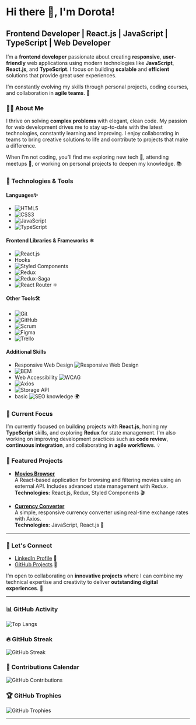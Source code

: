 # Hi there 👋, I'm Dorota! 

## Frontend Developer | React.js | JavaScript | TypeScript | Web Developer

I’m a **frontend developer** passionate about creating **responsive**, **user-friendly** web applications using modern technologies like **JavaScript**, **React.js**, and **TypeScript**. I focus on building **scalable** and **efficient** solutions that provide great user experiences.

I’m constantly evolving my skills through personal projects, coding courses, and collaboration in **agile teams**. 🚀

### 👩‍💻 About Me

I thrive on solving **complex problems** with elegant, clean code. My passion for web development drives me to stay up-to-date with the latest technologies, constantly learning and improving. I enjoy collaborating in teams to bring creative solutions to life and contribute to projects that make a difference. 

When I’m not coding, you’ll find me exploring new tech 🌱, attending meetups 🎤, or working on personal projects to deepen my knowledge. 📚

### 🔧 Technologies & Tools

#### **Languages**✨
- ![HTML5](https://img.shields.io/badge/-HTML5-E34F26?logo=html5&logoColor=ffffff) 
- ![CSS3](https://img.shields.io/badge/-CSS3-1572B6?logo=css3&logoColor=ffffff)
- ![JavaScript](https://img.shields.io/badge/-JavaScript-F7DF1E?logo=javascript&logoColor=black) 
- ![TypeScript](https://img.shields.io/badge/-TypeScript-3178C6?logo=typescript&logoColor=ffffff) 

#### **Frontend Libraries & Frameworks** ⚛️
- ![React.js](https://img.shields.io/badge/-React.js-61DAFB?logo=react&logoColor=black)
- Hooks
- ![Styled Components](https://img.shields.io/badge/-Styled%20Components-DB7093?logo=styled-components&logoColor=white)
- ![Redux](https://img.shields.io/badge/-Redux-764ABC?logo=redux&logoColor=white)
- ![Redux-Saga](https://img.shields.io/badge/-Redux%20Saga-999999?logo=redux&logoColor=white)
- ![React Router](https://img.shields.io/badge/-React%20Router-CA4245?logo=react-router&logoColor=white) ⚛️

#### **Other Tools**🛠️
- ![Git](https://img.shields.io/badge/-Git-F05032?logo=git&logoColor=white)
- ![GitHub](https://img.shields.io/badge/-GitHub-181717?logo=github&logoColor=white)
- ![Scrum](https://img.shields.io/badge/-Scrum-2E1B8E?logo=scrum&logoColor=white)
- ![Figma](https://img.shields.io/badge/-Figma-F24E1E?logo=figma&logoColor=white)
- ![Trello](https://img.shields.io/badge/-Trello-0079BF?logo=trello&logoColor=white)

#### **Additional Skills**
- Responsive Web Design ![Responsive Web Design](https://img.shields.io/badge/-RWD-4CAF50?logo=css3&logoColor=white)
- ![BEM](https://img.shields.io/badge/-BEM-FF3E00?logo=css3&logoColor=white)
- Web Accessibility ![WCAG](https://img.shields.io/badge/-WCAG-2F2F2F?logo=html5&logoColor=white)
- ![Axios](https://img.shields.io/badge/-Axios-5A29E4?logo=axios&logoColor=white)
- ![Storage API](https://img.shields.io/badge/-Storage%20API-FFB300?logo=google-chrome&logoColor=black)
- basic ![SEO](https://img.shields.io/badge/-SEO-FF9A8B?logo=google&logoColor=black) knowledge 🌍


### 🌱 Current Focus

I’m currently focused on building projects with **React.js**, honing my **TypeScript** skills, and exploring **Redux** for state management. I'm also working on improving development practices such as **code review**, **continuous integration**, and collaborating in **agile workflows**. 💡

### 🌟 Featured Projects

- [**Movies Browser**](https://github.com/Dor-Ka/movies-browser)  
  A React-based application for browsing and filtering movies using an external API. Includes advanced state management with Redux.  
  **Technologies:** React.js, Redux, Styled Components 🎬  

- [**Currency Converter**](https://github.com/Dor-Ka/currency-converter)  
  A simple, responsive currency converter using real-time exchange rates with Axios.  
  **Technologies:** JavaScript, React.js 💱

---

### 🚀 Let's Connect

- [LinkedIn Profile](https://www.linkedin.com/in/d-karpinska/) 💬
- [GitHub Projects](https://github.com/Dor-Ka?tab=repositories) 🌟
<!-- 
- [My Portfolio](link-to-portfolio) 🌍 
-->

I’m open to collaborating on **innovative projects** where I can combine my technical expertise and creativity to deliver **outstanding digital experiences**. 🚀

---

### 📊 GitHub Activity

![Top Langs](https://github-readme-stats.vercel.app/api/top-langs/?username=Dor-Ka&layout=compact&theme=radical)

### 🔥 GitHub Streak

![GitHub Streak](https://github-readme-streak-stats.herokuapp.com/?user=Dor-Ka)

### 📅 Contributions Calendar

![GitHub Contributions](https://github-readme-activity-graph.cyclic.app/graph?username=Dor-Ka)

### 🏆 GitHub Trophies

![GitHub Trophies](https://github-profile-trophy.vercel.app/?username=Dor-Ka&theme=radical&column=3&row=1&no-issues=true&no-stars=true&no-forks=true&no-repositories=true&no-commits=false&no-pull-requests=false&no-reviews=false)


---

<!-- 
### ✨ Fun Fact

I’m always trying to **code** like the [**little rocket emoji** 🚀](https://emojipedia.org/rocket/) and love building **amazing things**!
-->
